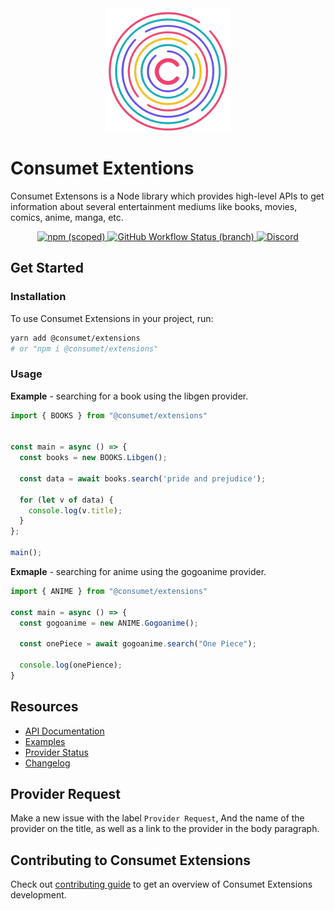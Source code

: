 <div style="display: flex; justify-content: center;">
  <img src="assets/images/consumetlogo.png" width="200"/>
</div>

# Consumet Extentions

Consumet Extensons is a Node library which provides high-level APIs to get information about several entertainment mediums like books, movies, comics, anime, manga, etc.

<p align="center">
<a href="https://www.npmjs.com/package/@consumet/extensions">
    <img src="https://img.shields.io/npm/v/@consumet/extensions?style=flat-square" alt="npm (scoped)">
  </a>
  <a href="https://github.com/consumet/extensions/actions?query=workflow%3A%2Node.js+CI%22">
    <img src="https://img.shields.io/github/workflow/status/consumet/extensions/Node.js%20CI/master?style=flat-square" alt="GitHub Workflow Status (branch)">
  </a>
    <a href="https://discord.gg/qTPfvMxzNH">
    <img src="https://img.shields.io/discord/987492554486452315.svg?label=discord&labelColor=7289da&color=2c2f33" alt="Discord">
  </a>
</p>

## Get Started

### Installation

To use Consumet Extensions in your project, run:
```bash
yarn add @consumet/extensions
# or "npm i @consumet/extensions"
```

### Usage

**Example** - searching for a book using the libgen provider.
```ts
import { BOOKS } from "@consumet/extensions"


const main = async () => {
  const books = new BOOKS.Libgen();

  const data = await books.search('pride and prejudice');

  for (let v of data) {
    console.log(v.title);
  }
};

main();
```

**Exmaple** - searching for anime using the gogoanime provider.
```ts
import { ANIME } from "@consumet/extensions"

const main = async () => {
  const gogoanime = new ANIME.Gogoanime();

  const onePiece = await gogoanime.search("One Piece");

  console.log(onePience);
}
```

## Resources
* [API Documentation](https://github.com/consumet/extensions/tree/master/docs)
* [Examples](https://github.com/consumet/extentions/tree/master/examples)
* [Provider Status](https://github.com/consumet/providers-status/blob/main/README.md)
* [Changelog](https://github.com/consumet/extensions/blob/master/CHANGELOG.md)

## Provider Request
Make a new issue with the label `Provider Request`, And the name of the provider on the title, as well as a link to the provider in the body paragraph.

## Contributing to Consumet Extensions
Check out [contributing guide](https://github.com/consumet/extensions/blob/master/CONTRIBUTING.md#contributing) to get an overview of Consumet Extensions development.